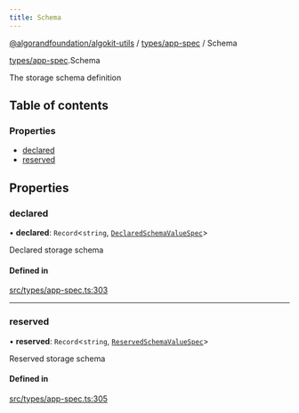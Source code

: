 ```yaml
---
title: Schema
---
```


[@algorandfoundation/algokit-utils](/reference/algokit-utils-ts/api/readme/) / [types/app-spec](/reference/algokit-utils-ts/api/modules/types_app_spec/) / Schema

[types/app-spec](/reference/algokit-utils-ts/api/modules/types_app_spec/).Schema

The storage schema definition

## Table of contents

### Properties

- [declared](#declared)
- [reserved](#reserved)

## Properties

### declared

• **declared**: `Record`\<`string`, [`DeclaredSchemaValueSpec`]()\>

Declared storage schema

#### Defined in

[src/types/app-spec.ts:303](https://github.com/algorandfoundation/algokit-utils-ts/blob/main/src/types/app-spec.ts#L303)

---

### reserved

• **reserved**: `Record`\<`string`, [`ReservedSchemaValueSpec`]()\>

Reserved storage schema

#### Defined in

[src/types/app-spec.ts:305](https://github.com/algorandfoundation/algokit-utils-ts/blob/main/src/types/app-spec.ts#L305)
